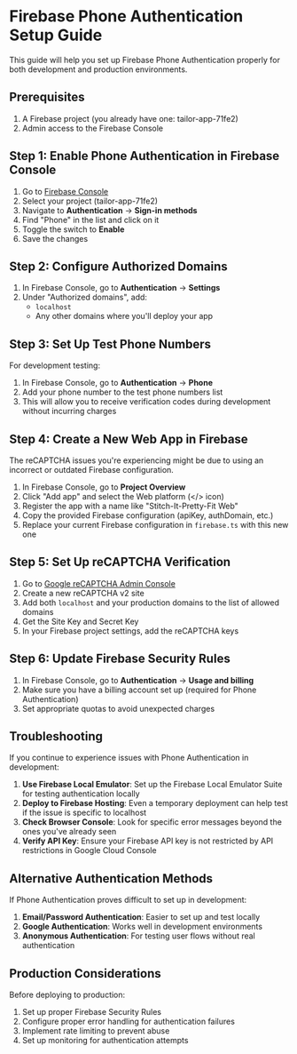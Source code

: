 # Firebase Phone Authentication Setup Guide

This guide will help you set up Firebase Phone Authentication properly for both development and production environments.

## Prerequisites

1. A Firebase project (you already have one: tailor-app-71fe2)
2. Admin access to the Firebase Console

## Step 1: Enable Phone Authentication in Firebase Console

1. Go to [Firebase Console](https://console.firebase.google.com/)
2. Select your project (tailor-app-71fe2)
3. Navigate to **Authentication** → **Sign-in methods**
4. Find "Phone" in the list and click on it
5. Toggle the switch to **Enable**
6. Save the changes

## Step 2: Configure Authorized Domains

1. In Firebase Console, go to **Authentication** → **Settings**
2. Under "Authorized domains", add:
   - `localhost`
   - Any other domains where you'll deploy your app

## Step 3: Set Up Test Phone Numbers

For development testing:

1. In Firebase Console, go to **Authentication** → **Phone**
2. Add your phone number to the test phone numbers list
3. This will allow you to receive verification codes during development without incurring charges

## Step 4: Create a New Web App in Firebase

The reCAPTCHA issues you're experiencing might be due to using an incorrect or outdated Firebase configuration.

1. In Firebase Console, go to **Project Overview**
2. Click "Add app" and select the Web platform (</> icon)
3. Register the app with a name like "Stitch-It-Pretty-Fit Web"
4. Copy the provided Firebase configuration (apiKey, authDomain, etc.)
5. Replace your current Firebase configuration in `firebase.ts` with this new one

## Step 5: Set Up reCAPTCHA Verification

1. Go to [Google reCAPTCHA Admin Console](https://www.google.com/recaptcha/admin)
2. Create a new reCAPTCHA v2 site
3. Add both `localhost` and your production domains to the list of allowed domains
4. Get the Site Key and Secret Key
5. In your Firebase project settings, add the reCAPTCHA keys

## Step 6: Update Firebase Security Rules

1. In Firebase Console, go to **Authentication** → **Usage and billing**
2. Make sure you have a billing account set up (required for Phone Authentication)
3. Set appropriate quotas to avoid unexpected charges

## Troubleshooting

If you continue to experience issues with Phone Authentication in development:

1. **Use Firebase Local Emulator**: Set up the Firebase Local Emulator Suite for testing authentication locally
2. **Deploy to Firebase Hosting**: Even a temporary deployment can help test if the issue is specific to localhost
3. **Check Browser Console**: Look for specific error messages beyond the ones you've already seen
4. **Verify API Key**: Ensure your Firebase API key is not restricted by API restrictions in Google Cloud Console

## Alternative Authentication Methods

If Phone Authentication proves difficult to set up in development:

1. **Email/Password Authentication**: Easier to set up and test locally
2. **Google Authentication**: Works well in development environments
3. **Anonymous Authentication**: For testing user flows without real authentication

## Production Considerations

Before deploying to production:

1. Set up proper Firebase Security Rules
2. Configure proper error handling for authentication failures
3. Implement rate limiting to prevent abuse
4. Set up monitoring for authentication attempts
